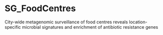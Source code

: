 # SG_FoodCentres
City-wide metagenomic surveillance of food centres reveals location-specific microbial signatures and enrichment of antibiotic resistance genes

